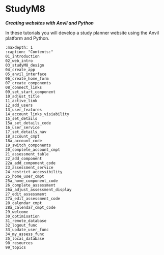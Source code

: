 # StudyM8

***Creating websites with Anvil and Python***

In these tutorials you will develop a study planner website using the Anvil platform and Python.

```{toctree}
:maxdepth: 1
:caption: "Contents:"
01_introduction
02_web_intro
03_studyM8_design
04_create_app
05_anvil_interface
06_create_home_form
07_create_components
08_connect_links
09_set_start_component
10_adjust_title
11_active_link
12_add_users
13_user_features
14_account_links_visiability
15_set_details
15a_set_details_code
16_user_service
17_set_details_nav
18_account_cmpt
18a_account_code
19_switch_components
20_complete_account_cmpt
21_assessment_table
22_add_component
22a_add_component_code
23_assessment_service
24_restrict_accessibility
25_home_user_cmpt
25a_home_component_code
26_complete_assessment
26a_adjust_assessment_display
27_edit_assessment
27a_edit_assessment_code
28_calendar_cmpt
28a_calendar_cmpt_code
29_welcome
30_optimisation
31_remote_database
32_logout_func
33_update_user_func
34_my_assess_func
35_local_database
98_resources
99_topics
```
